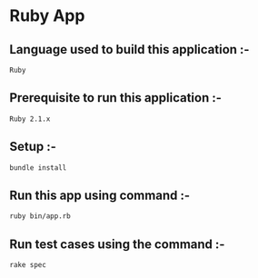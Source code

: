 Ruby App
========


Language used to build this application :-
------------------------------------------
    Ruby


Prerequisite to run this application :-
---------------------------------------
    Ruby 2.1.x


Setup :-
--------
    bundle install


Run this app using command :-
-----------------------------
    ruby bin/app.rb


Run test cases using the command :-
-----------------------------------
    rake spec